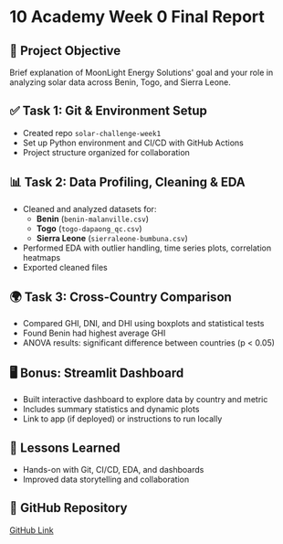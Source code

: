 # 10 Academy Week 0 Final Report

## 📌 Project Objective
Brief explanation of MoonLight Energy Solutions' goal and your role in analyzing solar data across Benin, Togo, and Sierra Leone.

## ✅ Task 1: Git & Environment Setup
- Created repo `solar-challenge-week1`
- Set up Python environment and CI/CD with GitHub Actions
- Project structure organized for collaboration

## 📊 Task 2: Data Profiling, Cleaning & EDA
- Cleaned and analyzed datasets for:
  - **Benin** (`benin-malanville.csv`)
  - **Togo** (`togo-dapaong_qc.csv`)
  - **Sierra Leone** (`sierraleone-bumbuna.csv`)
- Performed EDA with outlier handling, time series plots, correlation heatmaps
- Exported cleaned files

## 🌍 Task 3: Cross-Country Comparison
- Compared GHI, DNI, and DHI using boxplots and statistical tests
- Found Benin had highest average GHI
- ANOVA results: significant difference between countries (p < 0.05)

## 🖥️ Bonus: Streamlit Dashboard
- Built interactive dashboard to explore data by country and metric
- Includes summary statistics and dynamic plots
- Link to app (if deployed) or instructions to run locally

## 🚀 Lessons Learned
- Hands-on with Git, CI/CD, EDA, and dashboards
- Improved data storytelling and collaboration

## 🔗 GitHub Repository
[GitHub Link](https://github.com/NatnaelAbWe/solar-challenge-week1)
